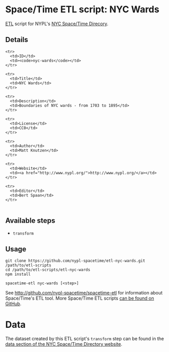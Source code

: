 # Space/Time ETL script: NYC Wards

[ETL](https://en.wikipedia.org/wiki/Extract,_transform,_load) script for NYPL's [NYC Space/Time Direcory](http://spacetime.nypl.org/).

## Details

<table>
  <tbody>

    <tr>
      <td>ID</td>
      <td><code>nyc-wards</code></td>
    </tr>

    <tr>
      <td>Title</td>
      <td>NYC Wards</td>
    </tr>

    <tr>
      <td>Description</td>
      <td>Boundaries of NYC wards - from 1703 to 1895</td>
    </tr>

    <tr>
      <td>License</td>
      <td>CC0</td>
    </tr>

    <tr>
      <td>Author</td>
      <td>Matt Knutzen</td>
    </tr>

    <tr>
      <td>Website</td>
      <td><a href="http://www.nypl.org/">http://www.nypl.org/</a></td>
    </tr>

    <tr>
      <td>Editor</td>
      <td>Bert Spaan</td>
    </tr>
  </tbody>
</table>

## Available steps

  - `transform`

## Usage

```
git clone https://github.com/nypl-spacetime/etl-nyc-wards.git /path/to/etl-scripts
cd /path/to/etl-scripts/etl-nyc-wards
npm install

spacetime-etl nyc-wards [<step>]
```

See http://github.com/nypl-spacetime/spacetime-etl for information about Space/Time's ETL tool. More Space/Time ETL scripts [can be found on GitHub](https://github.com/search?utf8=%E2%9C%93&q=org%3Anypl-spacetime+etl-&type=Repositories&ref=advsearch&l=&l=).

# Data

The dataset created by this ETL script's `transform` step can be found in the [data section of the NYC Space/Time Directory website](http://spacetime.nypl.org/#data-nyc-wards).
